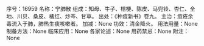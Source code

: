 序号：16959
名称：宁肺散
组成：知母、牛子、桔梗、陈皮、马兜铃、杏仁、全地、川贝、桑皮、橘红、炒芩、甘草。
出处：《种痘新书》卷九。
主治：痘疮余毒流入于肺，肺热生痰咳嗽者。
加减：None
功效：清金降火。
用法用量：None
制备方法：None
临床应用：None
各家论述：None
用药禁忌：None
附注：None
